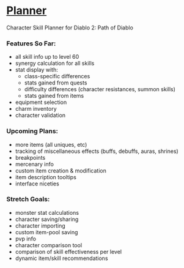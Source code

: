 # [Planner](https://moreina.github.io/planner/)
Character Skill Planner for Diablo 2: Path of Diablo

### Features So Far:
* all skill info up to level 60
* synergy calculation for all skills
* stat display with:
  * class-specific differences
  * stats gained from quests
  * difficulty differences (character resistances, summon skills)
  * stats gained from items
* equipment selection
* charm inventory
* character validation

### Upcoming Plans:
* more items (all uniques, etc)
* tracking of miscellaneous effects (buffs, debuffs, auras, shrines)
* breakpoints
* mercenary info
* custom item creation & modification
* item description tooltips
* interface niceties

### Stretch Goals:
* monster stat calculations
* character saving/sharing
* character importing
* custom item-pool saving
* pvp info
* character comparison tool
* comparison of skill effectiveness per level
* dynamic item/skill recommendations
